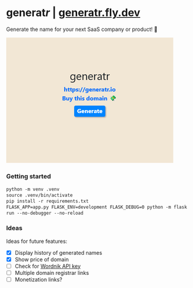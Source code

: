 # generat<i>r</i> | [generatr.fly.dev](https://generatr.fly.dev/)

Generate the name for your next SaaS company or product! 💫

![screenshot](./docs/screenshot.png)

### Getting started
```shell
python -m venv .venv
source .venv/bin/activate
pip install -r requirements.txt
FLASK_APP=app.py FLASK_ENV=development FLASK_DEBUG=0 python -m flask run --no-debugger --no-reload
```

### Ideas

Ideas for future features:
- [x] Display history of generated names
- [x] Show price of domain
- [ ] Check for [Wordnik API key](https://www.wordnik.com/users/joeriddles/API)
- [ ] Multiple domain registrar links
- [ ] Monetization links?

